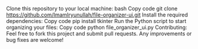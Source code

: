 Clone this repository to your local machine:
bash
Copy code
git clone https://github.com/ImamIryunullah/file-organizer-ui.git
Install the required dependencies:
Copy code
pip install tkinter
Run the Python script to start organizing your files:
Copy code
python file_organizer_ui.py
Contributing:
Feel free to fork this project and submit pull requests. Any improvements or bug fixes are welcome!

